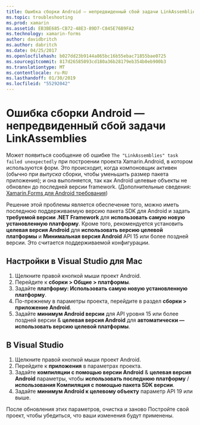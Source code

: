 ```yaml
---
title: Ошибка сборки Android — непредвиденный сбой задачи LinkAssemblies
ms.topic: troubleshooting
ms.prod: xamarin
ms.assetid: EB3BE685-CB72-48E3-89D7-C845E76B9FA2
ms.technology: xamarin-forms
author: davidbritch
ms.author: dabritch
ms.date: 04/25/2017
ms.openlocfilehash: b027dd23b9144a865bc16b55ebac71855bae0725
ms.sourcegitcommit: 817d26585093cd180a36b28179eb354b0eb900b3
ms.translationtype: MT
ms.contentlocale: ru-RU
ms.lasthandoff: 01/30/2019
ms.locfileid: "55292042"
---
```

# <a name="android-build-error--the-linkassemblies-task-failed-unexpectedly"></a>Ошибка сборки Android — непредвиденный сбой задачи LinkAssemblies

Может появиться сообщение об ошибке `The "LinkAssemblies" task failed unexpectedly` при построении проекта Xamarin.Android, в котором используются форм. Это происходит, когда компоновщик активен (обычно при *выпуска* сборки, чтобы уменьшить размер пакета приложения); и она выполняется, так как Android целевые объекты не обновлен до последней версии framework. (Дополнительные сведения: [Xamarin.Forms для Android требования](~/get-started/installation.md#android))

Решение этой проблемы является обеспечение того, можно иметь последнюю поддерживаемую версию пакета SDK для Android и задать **требуемой версии .NET Framework** для **использовать самую новую установленную платформу**. Кроме того, рекомендуется установить **целевая версия Android** для **использовать версию целевой платформы** и **Минимальная версия Android** API 15 или более поздней версии. Это считается поддерживаемой конфигурации.

## <a name="setting-in-visual-studio-for-mac"></a>Настройки в Visual Studio для Mac

1.  Щелкните правой кнопкой мыши проект Android.
2.  Перейдите к **сборки > Общие > платформы**.
3.  Задайте **платформу: Использовать самую новую установленную платформу**.
4.  По-прежнему в параметры проекта, перейдите в раздел **сборки > приложение Android**.
5.  Задайте **минимум Android версии** для API уровня 15 или более поздней версии & **целевая версия Android** для **автоматически — использовать версию целевой платформы**.

## <a name="setting-in-visual-studio"></a>В Visual Studio

1.  Щелкните правой кнопкой мыши проект Android.
2.  Перейдите к **приложения** в параметрах проекта.
3.  Задайте **компиляции с помощью версии Android** & **целевая версия Android** параметры, чтобы **использовать последнюю платформу** / **использования Компиляция с помощью пакета SDK версии**.
4.  Задайте **минимум Android к целевому объекту** параметр API 19 или выше.

После обновления этих параметров, очистка и заново Постройте свой проект, чтобы убедиться, что ваши изменения будут применены.
